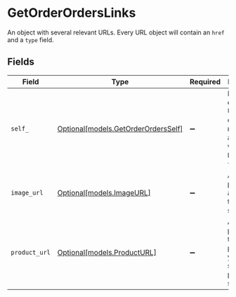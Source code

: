 # GetOrderOrdersLinks

An object with several relevant URLs. Every URL object will contain an `href` and a `type` field.


## Fields

| Field                                                                                      | Type                                                                                       | Required                                                                                   | Description                                                                                |
| ------------------------------------------------------------------------------------------ | ------------------------------------------------------------------------------------------ | ------------------------------------------------------------------------------------------ | ------------------------------------------------------------------------------------------ |
| `self_`                                                                                    | [Optional[models.GetOrderOrdersSelf]](../models/getorderordersself.md)                     | :heavy_minus_sign:                                                                         | In v2 endpoints, URLs are commonly represented as objects with an `href` and `type` field. |
| `image_url`                                                                                | [Optional[models.ImageURL]](../models/imageurl.md)                                         | :heavy_minus_sign:                                                                         | A link pointing to an image of the product sold.                                           |
| `product_url`                                                                              | [Optional[models.ProductURL]](../models/producturl.md)                                     | :heavy_minus_sign:                                                                         | A link pointing to the product page in your web shop of the product sold.                  |